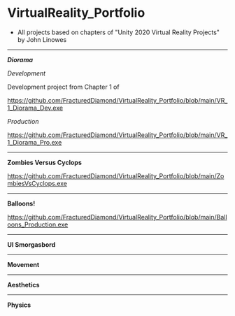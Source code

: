 # VirtualReality_Portfolio

- All projects based on chapters of "Unity 2020 Virtual Reality Projects" by John Linowes 
-----------------------------------------------------------------------------------------------

_**Diorama**_

_Development_

Development project from Chapter 1 of 

https://github.com/FracturedDiamond/VirtualReality_Portfolio/blob/main/VR_1_Diorama_Dev.exe

_Production_

https://github.com/FracturedDiamond/VirtualReality_Portfolio/blob/main/VR_1_Diorama_Pro.exe

-----------------------------------------------------------------------------------------------

**Zombies Versus Cyclops**

https://github.com/FracturedDiamond/VirtualReality_Portfolio/blob/main/ZombiesVsCyclops.exe

-----------------------------------------------------------------------------------------------

**Balloons!**

https://github.com/FracturedDiamond/VirtualReality_Portfolio/blob/main/Balloons_Production.exe

-----------------------------------------------------------------------------------------------

**UI Smorgasbord**

-----------------------------------------------------------------------------------------------

**Movement**

-----------------------------------------------------------------------------------------------

**Aesthetics**

-----------------------------------------------------------------------------------------------

**Physics**
